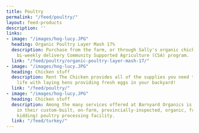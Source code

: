 ```yaml
---
title: Poultry
permalink: "/feed/poultry/"
layout: feed-products
description: ''
links:
- image: "/images/hog-lucy.JPG"
  heading: Organic Poultry Layer Mash 17%
  description: Purchase from the farm, or through Sally's organic chicken and egg
    bi-weekly delivery Community Supported Agriculture (CSA) program.
  link: "/feed/poultry/organic-poultry-layer-mash-17/"
- image: "/images/hog-lucy.JPG"
  heading: Chicken stuff
  description: Rent The Chicken provides all of the supplies you need to enjoy a summer
    life with laying hens providing fresh eggs in your backyard!
  link: "/feed/poultry/"
- image: "/images/hog-lucy.JPG"
  heading: Chicken stuff
  description: Among the many services offered at Barnyard Organics is poultry processing
    in their custom-built, on-farm, provincially-inspected, organic, free-range (––just
    kidding) poultry processing facility.
  link: "/feed/turkey/"
---
```

